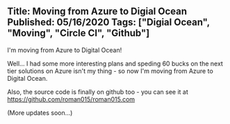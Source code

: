 Title: Moving from Azure to Digial Ocean
Published: 05/16/2020
Tags: ["Digial Ocean", "Moving", "Circle CI", "Github"]
---
I'm moving from Azure to Digital Ocean!

Well... I had some more interesting plans and speding 60 bucks on the next tier solutions on Azure isn't my thing - so now I'm moving from Azure to Digital Ocean. 

Also, the source code is finally on github too - you can see it at https://github.com/roman015/roman015.com

(More updates soon...)